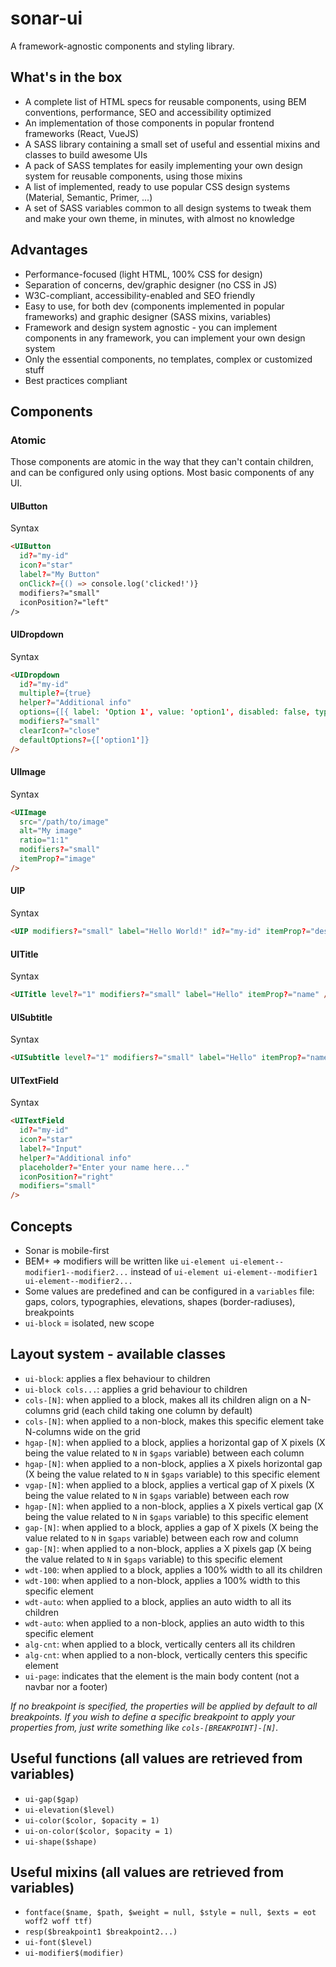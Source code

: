 # sonar-ui

A framework-agnostic components and styling library.


## What's in the box
- A complete list of HTML specs for reusable components, using BEM conventions, performance, SEO and accessibility optimized
- An implementation of those components in popular frontend frameworks (React, VueJS)
- A SASS library containing a small set of useful and essential mixins and classes to build awesome UIs
- A pack of SASS templates for easily implementing your own design system for reusable components, using those mixins
- A list of implemented, ready to use popular CSS design systems (Material, Semantic, Primer, ...)
- A set of SASS variables common to all design systems to tweak them and make your own theme, in minutes, with almost no knowledge


## Advantages
- Performance-focused (light HTML, 100% CSS for design)
- Separation of concerns, dev/graphic designer (no CSS in JS)
- W3C-compliant, accessibility-enabled and SEO friendly
- Easy to use, for both dev (components implemented in popular frameworks) and graphic designer (SASS mixins, variables)
- Framework and design system agnostic - you can implement components in any framework, you can implement your own design system
- Only the essential components, no templates, complex or customized stuff
- Best practices compliant


## Components

### Atomic

Those components are atomic in the way that they can't contain children, and can be configured only using options. Most basic components of any UI.

#### UIButton

Syntax
```html
<UIButton
  id?="my-id"
  icon?="star"
  label?="My Button"
  onClick?={() => console.log('clicked!')}
  modifiers?="small"
  iconPosition?="left"
/>
```

#### UIDropdown

Syntax
```html
<UIDropdown
  id?="my-id"
  multiple?={true}
  helper?="Additional info"
  options={[{ label: 'Option 1', value: 'option1', disabled: false, type: 'option' }]}
  modifiers?="small"
  clearIcon?="close"
  defaultOptions?={['option1']}
/>
```

#### UIImage

Syntax
```html
<UIImage
  src="/path/to/image"
  alt="My image"
  ratio="1:1"
  modifiers?="small"
  itemProp?="image"
/>
```

#### UIP

Syntax
```html
<UIP modifiers?="small" label="Hello World!" id?="my-id" itemProp?="description" />
```

#### UITitle

Syntax
```html
<UITitle level?="1" modifiers?="small" label="Hello" itemProp?="name" />
```

#### UISubtitle

Syntax
```html
<UISubtitle level?="1" modifiers?="small" label="Hello" itemProp?="name" />
```

#### UITextField

Syntax
```html
<UITextField
  id?="my-id"
  icon?="star"
  label?="Input"
  helper?="Additional info"
  placeholder?="Enter your name here..."
  iconPosition?="right"
  modifiers="small"
/>
```

## Concepts

- Sonar is mobile-first
- BEM+ => modifiers will be written like `ui-element ui-element--modifier1--modifier2...` instead of  `ui-element ui-element--modifier1 ui-element--modifier2...`
- Some values are predefined and can be configured in a `variables` file: gaps, colors, typographies, elevations, shapes (border-radiuses), breakpoints
- `ui-block` = isolated, new scope


## Layout system - available classes

- `ui-block`: applies a flex behaviour to children
- `ui-block cols...`: applies a grid behaviour to children
- `cols-[N]`: when applied to a block, makes all its children align on a N-columns grid (each child taking one column by default)
- `cols-[N]`: when applied to a non-block, makes this specific element take N-columns wide on the grid
- `hgap-[N]`: when applied to a block, applies a horizontal gap of X pixels (X being the value related to `N` in `$gaps` variable) between each column
- `hgap-[N]`: when applied to a non-block, applies a X pixels horizontal gap (X being the value related to `N` in `$gaps` variable) to this specific element
- `vgap-[N]`: when applied to a block, applies a vertical gap of X pixels (X being the value related to `N` in `$gaps` variable) between each row
- `hgap-[N]`: when applied to a non-block, applies a X pixels vertical gap (X being the value related to `N` in `$gaps` variable) to this specific element
- `gap-[N]`: when applied to a block, applies a gap of X pixels (X being the value related to `N` in `$gaps` variable) between each row and column
- `gap-[N]`: when applied to a non-block, applies a X pixels gap (X being the value related to `N` in `$gaps` variable) to this specific element
- `wdt-100`: when applied to a block, applies a 100% width to all its children
- `wdt-100`: when applied to a non-block, applies a 100% width to this specific element
- `wdt-auto`: when applied to a block, applies an auto width to all its children
- `wdt-auto`: when applied to a non-block, applies an auto width to this specific element
- `alg-cnt`: when applied to a block, vertically centers all its children
- `alg-cnt`: when applied to a non-block, vertically centers this specific element
- `ui-page`: indicates that the element is the main body content (not a navbar nor a footer)

*If no breakpoint is specified, the properties will be applied by default to all breakpoints. If you wish to define a specific breakpoint to apply your properties from, just write something like `cols-[BREAKPOINT]-[N]`.*


## Useful functions (all values are retrieved from variables)

- `ui-gap($gap)`
- `ui-elevation($level)`
- `ui-color($color, $opacity = 1)`
- `ui-on-color($color, $opacity = 1)`
- `ui-shape($shape)`


## Useful mixins (all values are retrieved from variables)

- `fontface($name, $path, $weight = null, $style = null, $exts = eot woff2 woff ttf)`
- `resp($breakpoint1 $breakpoint2...)`
- `ui-font($level)`
- `ui-modifier$(modifier)`

